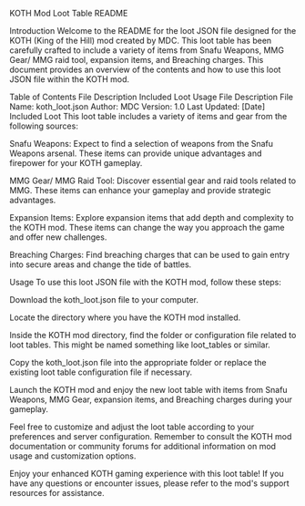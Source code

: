 KOTH Mod Loot Table README

Introduction
Welcome to the README for the loot JSON file designed for the KOTH (King of the Hill) mod created by MDC. This loot table has been carefully crafted to include a variety of items from Snafu Weapons, MMG Gear/ MMG raid tool, expansion items, and Breaching charges. This document provides an overview of the contents and how to use this loot JSON file within the KOTH mod.

Table of Contents
File Description
Included Loot
Usage
File Description
File Name: koth_loot.json
Author: MDC
Version: 1.0
Last Updated: [Date]
Included Loot
This loot table includes a variety of items and gear from the following sources:

Snafu Weapons: Expect to find a selection of weapons from the Snafu Weapons arsenal. These items can provide unique advantages and firepower for your KOTH gameplay.

MMG Gear/ MMG Raid Tool: Discover essential gear and raid tools related to MMG. These items can enhance your gameplay and provide strategic advantages.

Expansion Items: Explore expansion items that add depth and complexity to the KOTH mod. These items can change the way you approach the game and offer new challenges.

Breaching Charges: Find breaching charges that can be used to gain entry into secure areas and change the tide of battles.

Usage
To use this loot JSON file with the KOTH mod, follow these steps:

Download the koth_loot.json file to your computer.

Locate the directory where you have the KOTH mod installed.

Inside the KOTH mod directory, find the folder or configuration file related to loot tables. This might be named something like loot_tables or similar.

Copy the koth_loot.json file into the appropriate folder or replace the existing loot table configuration file if necessary.

Launch the KOTH mod and enjoy the new loot table with items from Snafu Weapons, MMG Gear, expansion items, and Breaching charges during your gameplay.

Feel free to customize and adjust the loot table according to your preferences and server configuration. Remember to consult the KOTH mod documentation or community forums for additional information on mod usage and customization options.

Enjoy your enhanced KOTH gaming experience with this loot table! If you have any questions or encounter issues, please refer to the mod's support resources for assistance.
